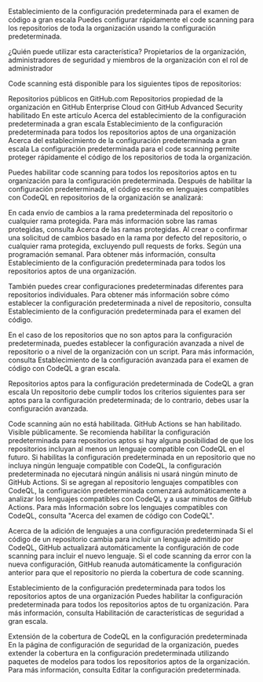 Establecimiento de la configuración predeterminada para el examen de código a gran escala
Puedes configurar rápidamente el code scanning para los repositorios de toda la organización usando la configuración predeterminada.

¿Quién puede utilizar esta característica?
Propietarios de la organización, administradores de seguridad y miembros de la organización con el rol de administrador

Code scanning está disponible para los siguientes tipos de repositorios:

Repositorios públicos en GitHub.com
Repositorios propiedad de la organización en GitHub Enterprise Cloud con GitHub Advanced Security habilitado
En este artículo
Acerca del establecimiento de la configuración predeterminada a gran escala
Establecimiento de la configuración predeterminada para todos los repositorios aptos de una organización
Acerca del establecimiento de la configuración predeterminada a gran escala
La configuración predeterminada para el code scanning permite proteger rápidamente el código de los repositorios de toda la organización.

Puedes habilitar code scanning para todos los repositorios aptos en tu organización para la configuración predeterminada. Después de habilitar la configuración predeterminada, el código escrito en lenguajes compatibles con CodeQL en repositorios de la organización se analizará:

En cada envío de cambios a la rama predeterminada del repositorio o cualquier rama protegida. Para más información sobre las ramas protegidas, consulta Acerca de las ramas protegidas.
Al crear o confirmar una solicitud de cambios basado en la rama por defecto del repositorio, o cualquier rama protegida, excluyendo pull requests de forks.
Según una programación semanal.
Para obtener más información, consulta Establecimiento de la configuración predeterminada para todos los repositorios aptos de una organización.

También puedes crear configuraciones predeterminadas diferentes para repositorios individuales. Para obtener más información sobre cómo establecer la configuración predeterminada a nivel de repositorio, consulta Establecimiento de la configuración predeterminada para el examen del código.

En el caso de los repositorios que no son aptos para la configuración predeterminada, puedes establecer la configuración avanzada a nivel de repositorio o a nivel de la organización con un script. Para más información, consulta Establecimiento de la configuración avanzada para el examen de código con CodeQL a gran escala.


Repositorios aptos para la configuración predeterminada de CodeQL a gran escala
Un repositorio debe cumplir todos los criterios siguientes para ser aptos para la configuración predeterminada; de lo contrario, debes usar la configuración avanzada.

Code scanning aún no está habilitada.
GitHub Actions se han habilitado.
Visible públicamente.
Se recomienda habilitar la configuración predeterminada para repositorios aptos si hay alguna posibilidad de que los repositorios incluyan al menos un lenguaje compatible con CodeQL en el futuro. Si habilitas la configuración predeterminada en un repositorio que no incluya ningún lenguaje compatible con CodeQL, la configuración predeterminada no ejecutará ningún análisis ni usará ningún minuto de GitHub Actions. Si se agregan al repositorio lenguajes compatibles con CodeQL, la configuración predeterminada comenzará automáticamente a analizar los lenguajes compatibles con CodeQL y a usar minutos de GitHub Actions. Para más Información sobre los lenguajes compatibles con CodeQL, consulta "Acerca del examen de código con CodeQL".

Acerca de la adición de lenguajes a una configuración predeterminada
Si el código de un repositorio cambia para incluir un lenguaje admitido por CodeQL, GitHub actualizará automáticamente la configuración de code scanning para incluir el nuevo lenguaje. Si el code scanning da error con la nueva configuración, GitHub reanuda automáticamente la configuración anterior para que el repositorio no pierda la cobertura de code scanning.

Establecimiento de la configuración predeterminada para todos los repositorios aptos de una organización
Puedes habilitar la configuración predeterminada para todos los repositorios aptos de tu organización. Para más información, consulta Habilitación de características de seguridad a gran escala.

Extensión de la cobertura de CodeQL en la configuración predeterminada
En la página de configuración de seguridad de la organización, puedes extender la cobertura en la configuración predeterminada utilizando paquetes de modelos para todos los repositorios aptos de la organización. Para más información, consulta Editar la configuración predeterminada.
